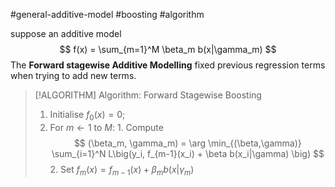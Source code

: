 #general-additive-model  #boosting #algorithm 

suppose an additive model
$$
f(x) = \sum_{m=1}^M \beta_m b(x|\gamma_m)
$$
The **Forward stagewise Additive Modelling** fixed previous regression terms when trying to add new terms.

> [!ALGORITHM]   Algorithm: Forward Stagewise Boosting
> 1. Initialise $f_0(x) = 0$;
> 2. For $m \gets 1$ to $M$:
>        1.  Compute
>            $$ (\beta_m, \gamma_m) = \arg \min_{(\beta,\gamma)} \sum_{i=1}^N L\big(y_i, f_{m-1}(x_i) + \beta b(x_i|\gamma) \big) $$
>        2. Set $f_m(x) = f_{m-1}(x) + \beta_m b(x|\gamma_m)$ 
        


